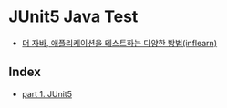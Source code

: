# JUnit5 Java Test

- [더 자바, 애플리케이션을 테스트하는 다양한 방법(inflearn)](https://www.inflearn.com/course/the-java-application-test)

## Index
- [part 1. JUnit5](https://github.com/beaniejoy/back-overall-repository/blob/main/_courses/junit-java-test/document/part1.md)